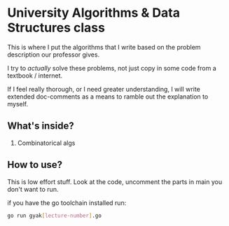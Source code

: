 # University Algorithms & Data Structures class

This is where I put the algorithms that I write based on the problem description our professor gives.

I try to *actually* solve these problems, not just copy in some code from a textbook / internet.

If I feel really thorough, or I need greater understanding, I will write extended doc-comments as a means to ramble out the explanation to myself.

## What's inside?
 1. Combinatorical algs

## How to use?
 
This is low effort stuff. Look at the code, uncomment the parts in main you don't want to run. 

if you have the go toolchain installed run:

```sh
go run gyak[lecture-number].go
```
